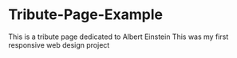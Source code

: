 # Tribute-Page-Example
This is a tribute page dedicated to Albert Einstein
This was my first responsive web design project
